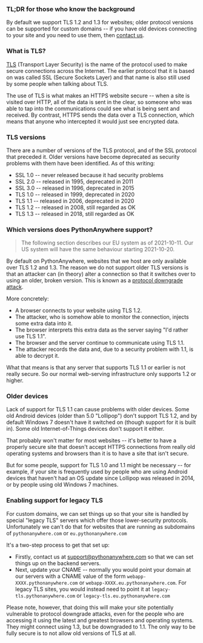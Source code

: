 <!--
.. title: TLS version support
.. slug: TLSVersionSupport
.. date: 2021-10-11 14:35:28 UTC+01:00
.. tags:
.. category:
.. link:
.. description:
.. type: text
-->

### TL;DR for those who know the background

By default we support TLS 1.2 and 1.3 for websites; older protocol versions can
be supported for custom domains -- if you have old devices connecting to your
site and you need to use them, then [contact us](support@pythonanywhere.com).


### What is TLS?

[TLS](https://en.wikipedia.org/wiki/Transport_Layer_Security) (Transport Layer
Security) is the name of the protocol used to make secure
connections across the Internet.  The earlier protocol that it is based on was
called SSL (Secure Sockets Layer) and that name is also still used by some
people when talking about TLS.

The use of TLS is what makes an HTTPS website secure -- when a site is visited
over HTTP, all of the data is sent in the clear, so someone who was able to tap
into the communications could see what is being sent and received.  By contrast,
HTTPS sends the data over a TLS connection, which means that anyone who
intercepted it would just see encrypted data.


### TLS versions

There are a number of versions of the TLS protocol, and of the SSL protocol that
preceded it.  Older versions have become deprecated as security problems with
them have been identified.  As of this writing:

* SSL 1.0 -- never released because it had security problems
* SSL 2.0 -- released in 1995, deprecated in 2011
* SSL 3.0 -- released in 1996, deprecated in 2015
* TLS 1.0 -- released in 1999, deprecated in 2020
* TLS 1.1 -- released in 2006, deprecated in 2020
* TLS 1.2 -- released in 2008, still regarded as OK
* TLS 1.3 -- released in 2018, still regarded as OK


### Which versions does PythonAnywhere support?

> The following section describes our EU system as of 2021-10-11.  Our US
> system will have the same behaviour starting 2021-10-20.

By default on PythonAnywhere, websites that we host are only available over TLS
1.2 and 1.3.  The reason we do not support older TLS versions is that an
attacker can (in theory) alter a connection so that it switches over to using an
older, broken version.  This is known as a
[protocol downgrade attack](https://en.wikipedia.org/wiki/Downgrade_attack).

More concretely:

* A browser connects to your website using TLS 1.2.
* The attacker, who is somehow able to monitor the connection, injects some extra data into it.
* The browser interprets this extra data as the server saying "I'd rather use TLS 1.1".
* The browser and the server continue to communicate using TLS 1.1.
* The attacker records the data and, due to a security problem with 1.1, is able to decrypt it.

What that means is that any server that supports TLS 1.1 or earlier is not really
secure.  So our normal web-serving infrastructure only supports 1.2 or higher.


### Older devices

Lack of support for TLS 1.1 can cause problems with older devices.  Some old Android devices (older
than 5.0 "Lollipop") don't support TLS 1.2, and by default Windows 7 doesn't
have it switched on (though support for it is built in).  Some old Internet-of-Things devices
don't support it either.

That probably won't matter for most websites -- it's better to have a properly
secure site that doesn't accept HTTPS connections from really old operating
systems and browsers than it is to have a site that isn't secure.

But for some people, support for TLS 1.0 and 1.1 might be necessary -- for
example, if your site is frequently used by people who are using Android devices
that haven't had an OS update since Lollipop was released in 2014, or by people
using old Windows 7 machines.


### Enabling support for legacy TLS

For custom domains, we can set things up so that your site is handled by special
"legacy TLS" servers which offer those lower-security protocols.  Unfortunately
we can't do that for websites that are running as subdomains of `pythonanywhere.com`
or `eu.pythonanywhere.com`

It's a two-step process to get that set up:

* Firstly, contact us at [support@pythonanywhere.com](support@pythonanywhere.com) so that we can set things up on the backend servers.
* Next, update your CNAME -- normally you would point your domain at our servers with a CNAME value of the form `webapp-XXXX.pythonanywhere.com` or `webapp-XXXX.eu.pythonanywhere.com`.  For legacy TLS sites, you would instead need to point it at `legacy-tls.pythonanywhere.com` or `legacy-tls.eu.pythonanywhere.com`

Please note, however, that doing this will make your site potentially vulnerable
to protocol downgrade attacks, even for the people who are accessing it using
the latest and greatest browsers and operating systems.  They might connect using
1.3, but be downgraded to 1.1.  The only way to be fully secure is to not allow
old versions of TLS at all.





